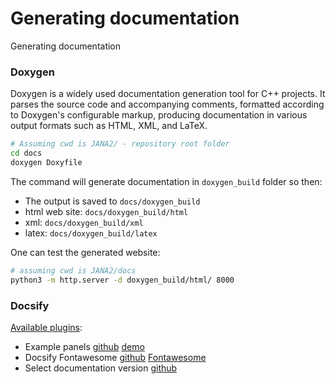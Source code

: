 # Generating documentation

Generating documentation

### Doxygen

Doxygen is a widely used documentation generation tool for C++ projects. 
It parses the source code and accompanying comments, formatted according to Doxygen's configurable markup, 
producing documentation in various output formats such as HTML, XML, and LaTeX.

```bash
# Assuming cwd is JANA2/ - repository root folder
cd docs
doxygen Doxyfile
```

The command will generate documentation in `doxygen_build` folder so then:

- The output is saved to `docs/doxygen_build`
- html web site: `docs/doxygen_build/html`
- xml: `docs/doxygen_build/xml`
- latex: `docs/doxygen_build/latex`

One can test the generated website: 

```bash
# assuming cwd is JANA2/docs 
python3 -m http.server -d doxygen_build/html/ 8000
```

### Docsify

[Available plugins](https://docsify-theme-github.vercel.app/#/awesome?id=plugins):

- Example panels [github](https://github.com/VagnerDomingues/docsify-example-panels) [demo](https://vagnerdomingues.github.io/docsify-example-panels/#/)
- Docsify Fontawesome [github](https://github.com/erickjx/docsify-fontawesome) [Fontawesome](https://fontawesome.com/)
- Select documentation version [github](https://github.com/UliGall/docsify-versioned-plugin)